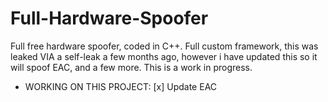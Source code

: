 # Full-Hardware-Spoofer
Full free hardware spoofer, coded in C++. Full custom framework, this was leaked VIA a self-leak a few months ago, however i have updated this so it will spoof EAC, and a few more. This is a work in progress.


- WORKING ON THIS PROJECT:
[x] Update EAC
